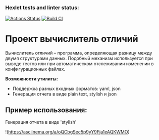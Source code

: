 ### Hexlet tests and linter status:
[![Actions Status](https://github.com/justsega/frontend-bootcamp-project-46/workflows/hexlet-check/badge.svg)](https://github.com/justsega/frontend-bootcamp-project-46/actions) [![Build CI](https://github.com/justsega/frontend-bootcamp-project-46/actions/workflows/build%20CI.yml/badge.svg)](https://github.com/justsega/frontend-bootcamp-project-46/actions/workflows/build%20CI.yml)

# Проект вычислитель отличий

Вычислитель отличий – программа, определяющая разницу между двумя структурами данных. Подобный механизм используется при выводе тестов или при автоматическом отслеживании изменении в конфигурационных файлах.

**Возможности утилиты:**

* Поддержка разных входных форматов: yaml, json
* Генерация отчета в виде plain text, stylish и json

## Пример использования:

Генерация отчета в виде 'stylish'

!(https://asciinema.org/a/oQCbgSec5p9yY9Fja1eAQKWMO)